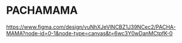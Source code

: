 # PACHAMAMA
https://www.figma.com/design/vuNhXJeVlNCBZ1J39NCec2/PACHA-MAMA?node-id=0-1&node-type=canvas&t=6wc3Y0wDanMCtpfK-0